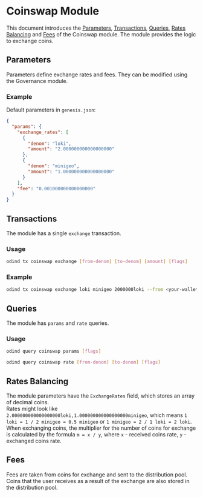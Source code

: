 # Coinswap Module

This document introduces the [Parameters](#parameters), [Transactions](#transactions), [Queries](#queries), [Rates Balancing](#rates-balancing) and [Fees](#fees) of the Coinswap module. The module provides the logic to exchange coins.

## Parameters

Parameters define exchange rates and fees. They can be modified using the Governance module.

### Example

Default parameters in `genesis.json`:

```json
{
  "params": {
    "exchange_rates": [
      {
        "denom": "loki",
        "amount": "2.000000000000000000"
      },
      {
        "denom": "minigeo",
        "amount": "1.000000000000000000"
      }
    ],
    "fee": "0.001000000000000000"
  }
}
```

## Transactions

The module has a single `exchange` transaction.

### Usage

```bash
odind tx coinswap exchange [from-denom] [to-denom] [amount] [flags]
```

### Example

```bash
odind tx coinswap exchange loki minigeo 2000000loki --from <your-wallet-name>
```

## Queries

The module has `params` and `rate` queries.

### Usage

```bash
odind query coinswap params [flags]
```

```bash
odind query coinswap rate [from-denom] [to-denom] [flags]
```

## Rates Balancing

The module parameters have the `ExchangeRates` field, which stores an array of decimal coins.<br>
Rates might look like `2.000000000000000000loki,1.000000000000000000minigeo`, which means `1 loki = 1 / 2 minigeo = 0.5 minigeo` or `1 minigeo = 2 / 1 loki = 2 loki`.<br>
When exchanging coins, the multiplier for the number of coins for exchange is calculated by the formula `m = x / y`, where `x` - received coins rate, `y` - exchanged coins rate.

## Fees

Fees are taken from coins for exchange and sent to the distribution pool. Coins that the user receives as a result of the exchange are also stored in the distribution pool.